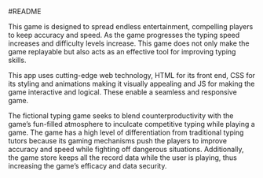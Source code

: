 #README

This game is designed to spread endless entertainment, compelling players to keep accuracy and speed. As the game progresses the typing speed increases and difficulty levels increase. This game does not only make the game replayable but also acts as an effective tool for improving typing skills. 

This app uses cutting-edge web technology, HTML for its front end, CSS for its styling and animations making it visually appealing and JS for making the game interactive and logical. These enable a seamless and responsive game.



The fictional typing game seeks to blend counterproductivity with the game’s fun-filled atmosphere to inculcate competitive typing while playing a game. The game has a high level of differentiation from traditional typing tutors because its gaming mechanisms push the players to improve accuracy and speed while fighting off dangerous situations. Additionally, the game store keeps all the record data while the user is playing, thus increasing the game’s efficacy and data security.
